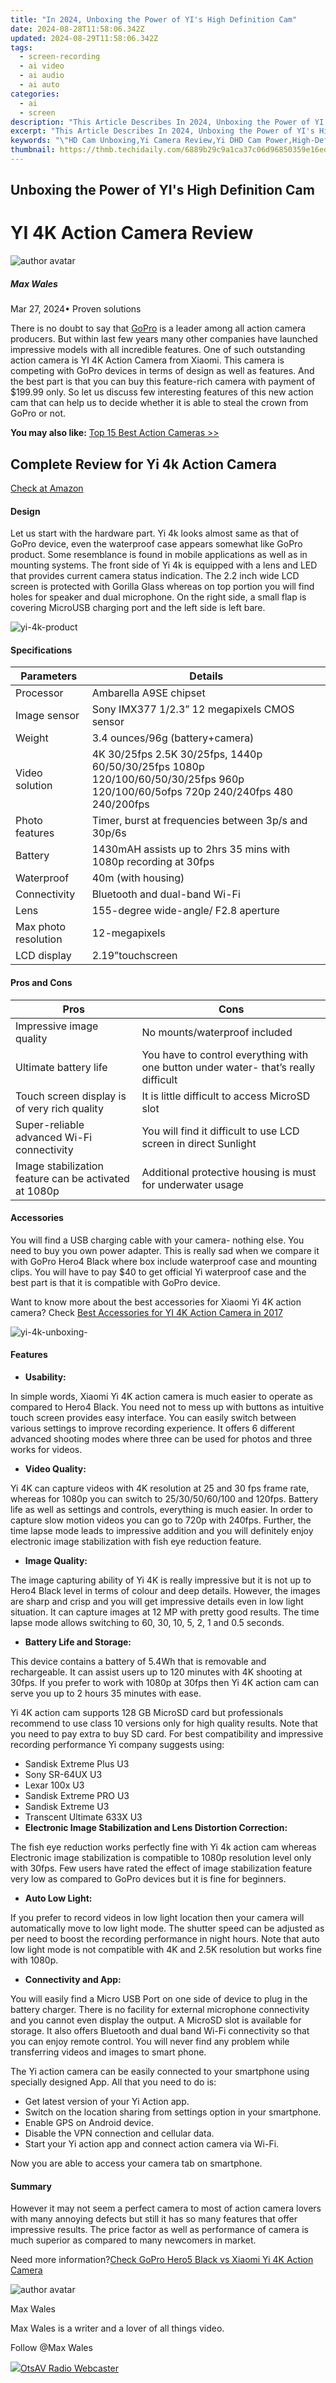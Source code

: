 ```yaml
---
title: "In 2024, Unboxing the Power of YI's High Definition Cam"
date: 2024-08-28T11:58:06.342Z
updated: 2024-08-29T11:58:06.342Z
tags: 
  - screen-recording
  - ai video
  - ai audio
  - ai auto
categories: 
  - ai
  - screen
description: "This Article Describes In 2024, Unboxing the Power of YI's High Definition Cam"
excerpt: "This Article Describes In 2024, Unboxing the Power of YI's High Definition Cam"
keywords: "\"HD Cam Unboxing,Yi Camera Review,Yi DHD Cam Power,High-Def Yi Video,Unpacking Yi HDCam,Yi's Ultra HD Photography,Advanced HDYI Camera\""
thumbnail: https://thmb.techidaily.com/6889b29c9a1ca37c06d96850359e16ed975462ec122694d578843a25c7f44c71.jpg
---
```


## Unboxing the Power of YI's High Definition Cam

# YI 4K Action Camera Review

![author avatar](https://images.wondershare.com/filmora/article-images/max-wales-author.jpg)

##### Max Wales

 Mar 27, 2024• Proven solutions

 There is no doubt to say that [GoPro](https://tools.techidaily.com/wondershare/filmora/download/) is a leader among all action camera producers. But within last few years many other companies have launched impressive models with all incredible features. One of such outstanding action camera is YI 4K Action Camera from Xiaomi. This camera is competing with GoPro devices in terms of design as well as features. And the best part is that you can buy this feature-rich camera with payment of $199.99 only. So let us discuss few interesting features of this new action cam that can help us to decide whether it is able to steal the crown from GoPro or not.

**You may also like:** [Top 15 Best Action Cameras >>](https://tools.techidaily.com/wondershare/filmora/download/)

## Complete Review for Yi 4k Action Camera

[Check at Amazon](https://www.amazon.com/gp/product/B01FU9ZIMU/ref=as%5Fli%5Ftl?ie=UTF8&tag=vs-flora-20&camp=1789&creative=9325&linkCode=as2&creativeASIN=B01FU9ZIMU&linkId=8ffea9b2da130000b205cf9367ce3ccf
)

#### Design

 Let us start with the hardware part. Yi 4k looks almost same as that of GoPro device, even the waterproof case appears somewhat like GoPro product. Some resemblance is found in mobile applications as well as in mounting systems. The front side of Yi 4k is equipped with a lens and LED that provides current camera status indication. The 2.2 inch wide LCD screen is protected with Gorilla Glass whereas on top portion you will find holes for speaker and dual microphone. On the right side, a small flap is covering MicroUSB charging port and the left side is left bare.

![yi-4k-product](https://images.wondershare.com/filmora/article-images/yi-4k-product.jpg)

#### Specifications

| **Parameters**       | **Details**                                                                                                                       |
| -------------------- | --------------------------------------------------------------------------------------------------------------------------------- |
| Processor            | Ambarella A9SE chipset                                                                                                            |
| Image sensor         | Sony IMX377 1/2.3” 12 megapixels CMOS sensor                                                                                      |
| Weight               | 3.4 ounces/96g (battery+camera)                                                                                                   |
| Video solution       | 4K 30/25fps 2.5K 30/25fps, 1440p 60/50/30/25fps 1080p 120/100/60/50/30/25fps 960p 120/100/60/5ofps 720p 240/240fps 480 240/200fps |
| Photo features       | Timer, burst at frequencies between 3p/s and 30p/6s                                                                               |
| Battery              | 1430mAH assists up to 2hrs 35 mins with 1080p recording at 30fps                                                                  |
| Waterproof           | 40m (with housing)                                                                                                                |
| Connectivity         | Bluetooth and dual-band Wi-Fi                                                                                                     |
| Lens                 | 155-degree wide-angle/ F2.8 aperture                                                                                              |
| Max photo resolution | 12-megapixels                                                                                                                     |
| LCD display          | 2.19”touchscreen                                                                                                                  |

#### Pros and Cons

| **Pros**                                              | **Cons**                                                                            |
| ----------------------------------------------------- | ----------------------------------------------------------------------------------- |
| Impressive image quality                              | No mounts/waterproof included                                                       |
| Ultimate battery life                                 | You have to control everything with one button under water- that’s really difficult |
| Touch screen display is of very rich quality          | It is little difficult to access MicroSD slot                                       |
| Super-reliable advanced Wi-Fi connectivity            | You will find it difficult to use LCD screen in direct Sunlight                     |
| Image stabilization feature can be activated at 1080p | Additional protective housing is must for underwater usage                          |

#### Accessories

 You will find a USB charging cable with your camera- nothing else. You need to buy you own power adapter. This is really sad when we compare it with GoPro Hero4 Black where box include waterproof case and mounting clips. You will have to pay $40 to get official Yi waterproof case and the best part is that it is compatible with GoPro device.

 Want to know more about the best accessories for Xiaomi Yi 4K action camera? Check [Best Accessories for YI 4K Action Camera in 2017](https://tools.techidaily.com/wondershare/filmora/download/)

![yi-4k-unboxing-](https://images.wondershare.com/filmora/article-images/yi-4k-unboxing-.jpg)

#### Features

* **Usability:**

 In simple words, Xiaomi Yi 4K action camera is much easier to operate as compared to Hero4 Black. You need not to mess up with buttons as intuitive touch screen provides easy interface. You can easily switch between various settings to improve recording experience. It offers 6 different advanced shooting modes where three can be used for photos and three works for videos.

* **Video Quality:**

 Yi 4K can capture videos with 4K resolution at 25 and 30 fps frame rate, whereas for 1080p you can switch to 25/30/50/60/100 and 120fps. Battery life as well as settings and controls, everything is much easier. In order to capture slow motion videos you can go to 720p with 240fps. Further, the time lapse mode leads to impressive addition and you will definitely enjoy electronic image stabilization with fish eye reduction feature.

* **Image Quality:**

 The image capturing ability of Yi 4K is really impressive but it is not up to Hero4 Black level in terms of colour and deep details. However, the images are sharp and crisp and you will get impressive details even in low light situation. It can capture images at 12 MP with pretty good results. The time lapse mode allows switching to 60, 30, 10, 5, 2, 1 and 0.5 seconds.

* **Battery Life and Storage:**

 This device contains a battery of 5.4Wh that is removable and rechargeable. It can assist users up to 120 minutes with 4K shooting at 30fps. If you prefer to work with 1080p at 30fps then Yi 4K action cam can serve you up to 2 hours 35 minutes with ease.

 Yi 4K action cam supports 128 GB MicroSD card but professionals recommend to use class 10 versions only for high quality results. Note that you need to pay extra to buy SD card. For best compatibility and impressive recording performance Yi company suggests using:

* Sandisk Extreme Plus U3
* Sony SR-64UX U3
* Lexar 100x U3
* Sandisk Extreme PRO U3
* Sandisk Extreme U3
* Transcent Ultimate 633X U3
* **Electronic Image Stabilization and Lens Distortion Correction:**

 The fish eye reduction works perfectly fine with Yi 4k action cam whereas Electronic image stabilization is compatible to 1080p resolution level only with 30fps. Few users have rated the effect of image stabilization feature very low as compared to GoPro devices but it is fine for beginners.

* **Auto Low Light:**

 If you prefer to record videos in low light location then your camera will automatically move to low light mode. The shutter speed can be adjusted as per need to boost the recording performance in night hours. Note that auto low light mode is not compatible with 4K and 2.5K resolution but works fine with 1080p.

* **Connectivity and App:**

 You will easily find a Micro USB Port on one side of device to plug in the battery charger. There is no facility for external microphone connectivity and you cannot even display the output. A MicroSD slot is available for storage. It also offers Bluetooth and dual band Wi-Fi connectivity so that you can enjoy remote control. You will never find any problem while transferring videos and images to smart phone.

 The Yi action camera can be easily connected to your smartphone using specially designed App. All that you need to do is:

* Get latest version of your Yi Action app.
* Switch on the location sharing from settings option in your smartphone.
* Enable GPS on Android device.
* Disable the VPN connection and cellular data.
* Start your Yi action app and connect action camera via Wi-Fi.

 Now you are able to access your camera tab on smartphone.

#### Summary

 However it may not seem a perfect camera to most of action camera lovers with many annoying defects but still it has so many features that offer impressive results. The price factor as well as performance of camera is much superior as compared to many newcomers in market.

 Need more information?[Check GoPro Hero5 Black vs Xiaomi Yi 4K Action Camera](https://tools.techidaily.com/wondershare/filmora/download/)

![author avatar](https://images.wondershare.com/filmora/article-images/max-wales-author.jpg)

Max Wales

Max Wales is a writer and a lover of all things video.

Follow @Max Wales


<ins class="adsbygoogle"
     style="display:block"
     data-ad-format="autorelaxed"
     data-ad-client="ca-pub-7571918770474297"
     data-ad-slot="1223367746"></ins>



<ins class="adsbygoogle"
     style="display:block"
     data-ad-client="ca-pub-7571918770474297"
     data-ad-slot="8358498916"
     data-ad-format="auto"
     data-full-width-responsive="true"></ins>




<!-- affiliate ads begin -->
<a href="https://otszone.ots7.com/order/checkout.php?PRODS=4713322&QTY=1&AFFILIATE=108875&CART=1"><img src="https://green.ots7.com/screenshots/OtsAV/OtsAVRadio1.90-300x188.jpg" border="0">OtsAV Radio Webcaster</a>
<!-- affiliate ads end -->